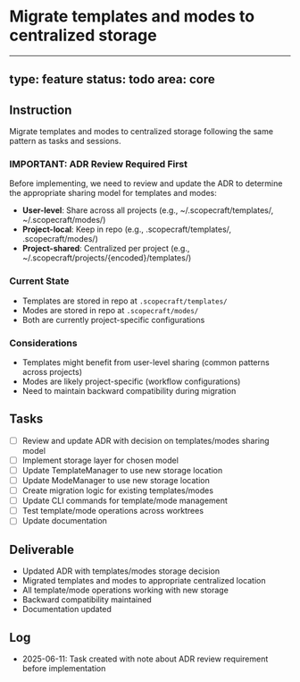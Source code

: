 # Migrate templates and modes to centralized storage

---
type: feature
status: todo
area: core
---


## Instruction
Migrate templates and modes to centralized storage following the same pattern as tasks and sessions.

### IMPORTANT: ADR Review Required First
Before implementing, we need to review and update the ADR to determine the appropriate sharing model for templates and modes:
- **User-level**: Share across all projects (e.g., ~/.scopecraft/templates/, ~/.scopecraft/modes/)
- **Project-local**: Keep in repo (e.g., .scopecraft/templates/, .scopecraft/modes/)
- **Project-shared**: Centralized per project (e.g., ~/.scopecraft/projects/{encoded}/templates/)

### Current State
- Templates are stored in repo at `.scopecraft/templates/`
- Modes are stored in repo at `.scopecraft/modes/`
- Both are currently project-specific configurations

### Considerations
- Templates might benefit from user-level sharing (common patterns across projects)
- Modes are likely project-specific (workflow configurations)
- Need to maintain backward compatibility during migration

## Tasks
- [ ] Review and update ADR with decision on templates/modes sharing model
- [ ] Implement storage layer for chosen model
- [ ] Update TemplateManager to use new storage location
- [ ] Update ModeManager to use new storage location
- [ ] Create migration logic for existing templates/modes
- [ ] Update CLI commands for template/mode management
- [ ] Test template/mode operations across worktrees
- [ ] Update documentation

## Deliverable
- Updated ADR with templates/modes storage decision
- Migrated templates and modes to appropriate centralized location
- All template/mode operations working with new storage
- Backward compatibility maintained
- Documentation updated

## Log
- 2025-06-11: Task created with note about ADR review requirement before implementation
